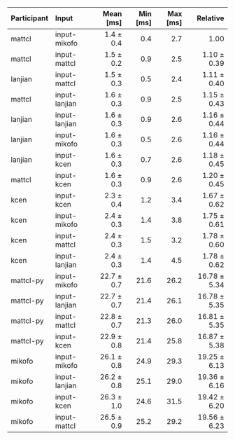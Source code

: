| Participant | Input | Mean [ms] | Min [ms] | Max [ms] | Relative |
|:---|:---|---:|---:|---:|---:|
| mattcl | input-mikofo | 1.4 ± 0.4 | 0.4 | 2.7 | 1.00 |
| mattcl | input-mattcl | 1.5 ± 0.2 | 0.9 | 2.5 | 1.10 ± 0.39 |
| lanjian | input-mattcl | 1.5 ± 0.3 | 0.5 | 2.4 | 1.11 ± 0.40 |
| mattcl | input-lanjian | 1.6 ± 0.3 | 0.9 | 2.5 | 1.15 ± 0.43 |
| lanjian | input-lanjian | 1.6 ± 0.3 | 0.9 | 2.6 | 1.16 ± 0.44 |
| lanjian | input-mikofo | 1.6 ± 0.3 | 0.5 | 2.6 | 1.16 ± 0.44 |
| lanjian | input-kcen | 1.6 ± 0.3 | 0.7 | 2.6 | 1.18 ± 0.45 |
| mattcl | input-kcen | 1.6 ± 0.3 | 0.9 | 2.6 | 1.20 ± 0.45 |
| kcen | input-kcen | 2.3 ± 0.4 | 1.2 | 3.4 | 1.67 ± 0.62 |
| kcen | input-mikofo | 2.4 ± 0.3 | 1.4 | 3.8 | 1.75 ± 0.61 |
| kcen | input-mattcl | 2.4 ± 0.3 | 1.5 | 3.2 | 1.78 ± 0.60 |
| kcen | input-lanjian | 2.4 ± 0.3 | 1.4 | 4.5 | 1.78 ± 0.62 |
| mattcl-py | input-mikofo | 22.7 ± 0.7 | 21.6 | 26.2 | 16.78 ± 5.34 |
| mattcl-py | input-lanjian | 22.7 ± 0.7 | 21.4 | 26.1 | 16.78 ± 5.35 |
| mattcl-py | input-mattcl | 22.8 ± 0.7 | 21.3 | 26.0 | 16.81 ± 5.35 |
| mattcl-py | input-kcen | 22.9 ± 0.8 | 21.4 | 25.8 | 16.87 ± 5.38 |
| mikofo | input-mikofo | 26.1 ± 0.8 | 24.9 | 29.3 | 19.25 ± 6.13 |
| mikofo | input-lanjian | 26.2 ± 0.8 | 25.1 | 29.0 | 19.36 ± 6.16 |
| mikofo | input-kcen | 26.3 ± 1.0 | 24.6 | 31.5 | 19.42 ± 6.20 |
| mikofo | input-mattcl | 26.5 ± 0.9 | 25.2 | 29.2 | 19.56 ± 6.23 |
